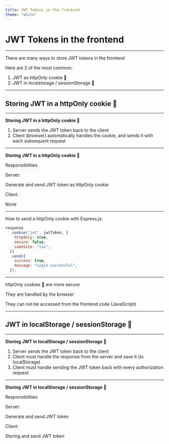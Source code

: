 ```yaml
---
title: JWT Tokens in the frontend
theme: "white"
---
```


# JWT Tokens in the frontend

---

There are many ways to store JWT tokens in the frontend

Here are 2 of the most common:

1. JWT as httpOnly cookie 🍪
2. JWT in localstorage / sessionStorage 🏪

---

## Storing JWT in a httpOnly cookie 🍪

---

**Storing JWT in a httpOnly cookie 🍪**

1. Server sends the JWT token back to the client
2. Client (browser) automatically handles the cookie, and sends it with each subsequent request

---

**Storing JWT in a httpOnly cookie 🍪**

Responsibilities

Server:

Generate and send JWT token as httpOnly cookie

Client:

None

---

How to send a httpOnly cookie with Express.js:

```javascript
response
  .cookie("jwt", jwtToken, {
    httpOnly: true,
    secure: false,
    sameSite: "lax",
  })
  .send({
    success: true,
    message: "Login successful",
  });
```

---

httpOnly cookies 🍪 are more secure

They are handled by the browser

They can not be accessed from the frontend code (JavaScript)

---

## JWT in localStorage / sessionStorage 🏪

---

**Storing JWT in localStorage / sessionStorage 🏪**

1. Server sends the JWT token back to the client
2. Client must handle the response from the server and save it (to localStorage)
3. Client must handle sending the JWT token back with every authorization request

---

**Storing JWT in localStorage / sessionStorage 🏪**

Responsibilities

Server:

Generate and send JWT token

Client:

Storing and send JWT token

##
